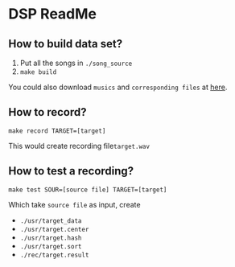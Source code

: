 # DSP ReadMe

## How to build data set?
1. Put all the songs in ```./song_source```
2. ```make build```

You could also download ```musics``` and ```corresponding files``` at [here](https://drive.google.com/open?id=1n3FMoOwPJrbQlWyF1pF1WiOHc18GDVfE ).

## How to record?
```
make record TARGET=[target]
```
This would create recording file```target.wav```

## How to test a recording?
```
make test SOUR=[source file] TARGET=[target]
```
Which take ```source file``` as input, create 
* ```./usr/target_data``` 
* ```./usr/target.center``` 
* ```./usr/target.hash``` 
* ```./usr/target.sort``` 
* ```./rec/target.result```